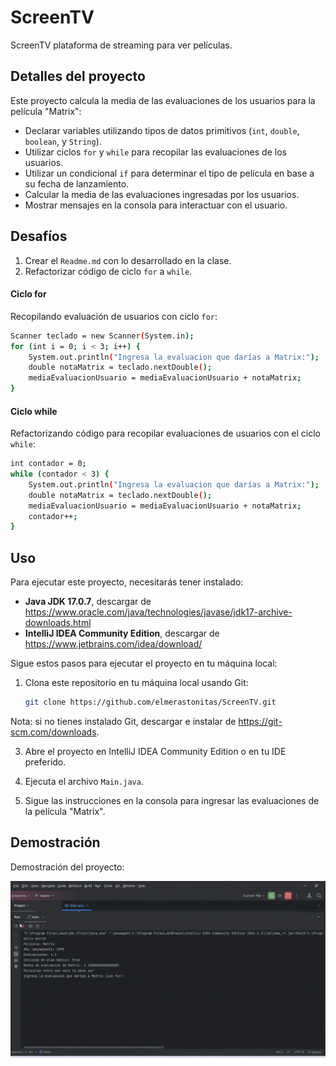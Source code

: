 # ScreenTV

ScreenTV plataforma de streaming para ver películas.

## Detalles del proyecto

Este proyecto calcula la media de las evaluaciones de los usuarios para la película "Matrix":

- Declarar variables utilizando tipos de datos primitivos (`int`, `double`, `boolean`, y `String`).
- Utilizar ciclos `for` y `while` para recopilar las evaluaciones de los usuarios.
- Utilizar un condicional `if` para determinar el tipo de película en base a su fecha de lanzamiento.
- Calcular la media de las evaluaciones ingresadas por los usuarios.
- Mostrar mensajes en la consola para interactuar con el usuario.

## Desafíos
1. Crear el `Readme.md` con lo desarrollado en la clase.
2. Refactorizar código de ciclo `for` a `while`.

#### Ciclo for
Recopilando evaluación de usuarios con ciclo `for`:
```bash
Scanner teclado = new Scanner(System.in);
for (int i = 0; i < 3; i++) {
    System.out.println("Ingresa la evaluacion que darías a Matrix:");
    double notaMatrix = teclado.nextDouble();
    mediaEvaluacionUsuario = mediaEvaluacionUsuario + notaMatrix;
}
```
#### Ciclo while
Refactorizando código para recopilar evaluaciones de usuarios con el ciclo `while`:

```bash
int contador = 0;
while (contador < 3) {
    System.out.println("Ingresa la evaluacion que darías a Matrix:");
    double notaMatrix = teclado.nextDouble();
    mediaEvaluacionUsuario = mediaEvaluacionUsuario + notaMatrix;
    contador++;
}
```

## Uso

Para ejecutar este proyecto, necesitarás tener instalado:

- **Java JDK 17.0.7**, descargar de https://www.oracle.com/java/technologies/javase/jdk17-archive-downloads.html
- **IntelliJ IDEA Community Edition**, descargar de https://www.jetbrains.com/idea/download/

Sigue estos pasos para ejecutar el proyecto en tu máquina local:

1. Clona este repositorio en tu máquina local usando Git:

   ```bash
   git clone https://github.com/elmerastonitas/ScreenTV.git
   ```
Nota: si no tienes instalado Git, descargar e instalar de https://git-scm.com/downloads.

3. Abre el proyecto en IntelliJ IDEA Community Edition o en tu IDE preferido.

4. Ejecuta el archivo `Main.java`.

5. Sigue las instrucciones en la consola para ingresar las evaluaciones de la película "Matrix".

## Demostración

Demostración del proyecto:

![Demostración del proyecto](https://github.com/elmerastonitas/ScreenTV/blob/main/src/main/resources/images/demo.gif)